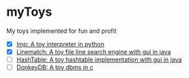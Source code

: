 # myToys

My toys implemented for fun and profit

- [x] [Imp: A toy interpreter in python](./Imp)
- [x] [Linematch: A toy file line search engine with gui in java](./Linematch)
- [ ] [HashTable: A toy hashtable implementation with gui in java](./HashTable)
- [ ] [DonkeyDB: A toy dbms in c](./DonkeyDB)
